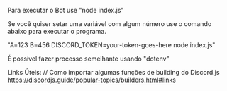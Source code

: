 Para executar o Bot use 
"node index.js"

Se você quiser setar uma variável com algum número use o comando abaixo para executar o programa.

 "A=123 B=456 DISCORD_TOKEN=your-token-goes-here node index.js"

É possível fazer processo semelhante usando "dotenv"

Links Úteis:
// Como importar algumas funções de building do Discord.js
https://discordjs.guide/popular-topics/builders.html#links